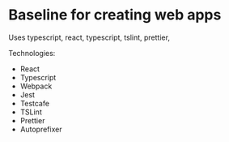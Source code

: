 # Baseline for creating web apps

Uses typescript, react, typescript, tslint, prettier,

Technologies:

- React
- Typescript
- Webpack
- Jest
- Testcafe
- TSLint
- Prettier
- Autoprefixer
